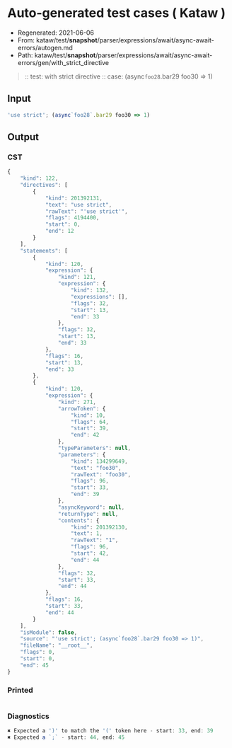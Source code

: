 # Auto-generated test cases ( Kataw )
- Regenerated: 2021-06-06
- From: kataw/test/__snapshot__/parser/expressions/await/async-await-errors/autogen.md
- Path: kataw/test/__snapshot__/parser/expressions/await/async-await-errors/gen/with_strict_directive
> :: test: with strict directive
> :: case: (async`foo28`.bar29 foo30 => 1)
## Input

`````js
'use strict'; (async`foo28`.bar29 foo30 => 1)
`````
## Output

### CST

```javascript
{
    "kind": 122,
    "directives": [
        {
            "kind": 201392131,
            "text": "use strict",
            "rawText": "'use strict'",
            "flags": 4194400,
            "start": 0,
            "end": 12
        }
    ],
    "statements": [
        {
            "kind": 120,
            "expression": {
                "kind": 121,
                "expression": {
                    "kind": 132,
                    "expressions": [],
                    "flags": 32,
                    "start": 13,
                    "end": 33
                },
                "flags": 32,
                "start": 13,
                "end": 33
            },
            "flags": 16,
            "start": 13,
            "end": 33
        },
        {
            "kind": 120,
            "expression": {
                "kind": 271,
                "arrowToken": {
                    "kind": 10,
                    "flags": 64,
                    "start": 39,
                    "end": 42
                },
                "typeParameters": null,
                "parameters": {
                    "kind": 134299649,
                    "text": "foo30",
                    "rawText": "foo30",
                    "flags": 96,
                    "start": 33,
                    "end": 39
                },
                "asyncKeyword": null,
                "returnType": null,
                "contents": {
                    "kind": 201392130,
                    "text": 1,
                    "rawText": "1",
                    "flags": 96,
                    "start": 42,
                    "end": 44
                },
                "flags": 32,
                "start": 33,
                "end": 44
            },
            "flags": 16,
            "start": 33,
            "end": 44
        }
    ],
    "isModule": false,
    "source": "'use strict'; (async`foo28`.bar29 foo30 => 1)",
    "fileName": "__root__",
    "flags": 0,
    "start": 0,
    "end": 45
}
```

### Printed

```javascript

```

### Diagnostics

```javascript
✖ Expected a ')' to match the '(' token here - start: 33, end: 39
✖ Expected a `;` - start: 44, end: 45

```

